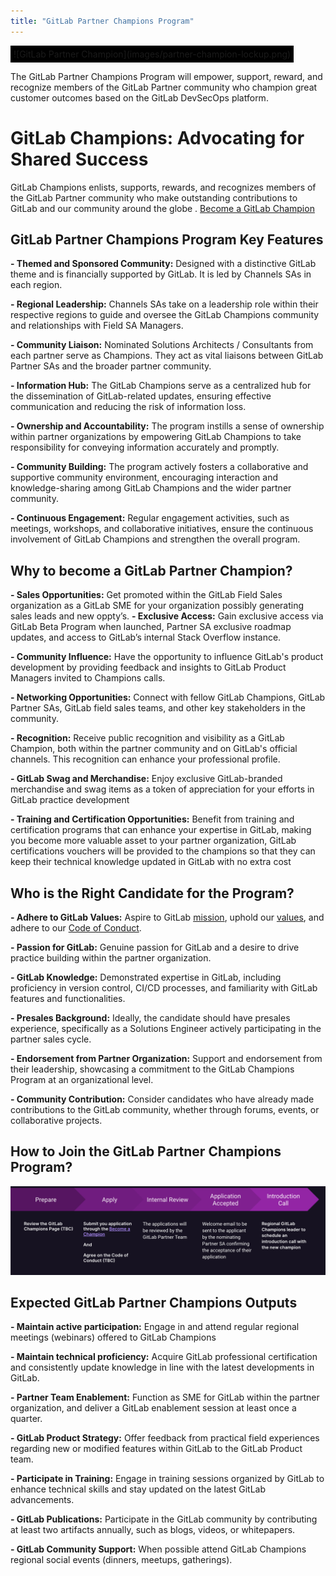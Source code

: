 ```yaml
---
title: "GitLab Partner Champions Program"
---
```




<div style="background-color: black; display: inline-block; padding: 5px;">
    ![GitLab Partner Champion](images/partner-champion-lockup.png)
</div>

<link rel="stylesheet" type="text/css" href="/stylesheets/biztech.css" />

The GitLab Partner Champions Program will empower, support, reward, and recognize members of the GitLab Partner community who champion great customer outcomes based on the GitLab DevSecOps platform.

# GitLab Champions: Advocating for Shared Success

GitLab Champions enlists, supports, rewards, and recognizes members of the GitLab Partner community who make outstanding contributions to GitLab and our community around the globe .
[Become a GitLab Champion](https://docs.google.com/forms/d/e/1FAIpQLSdLonA8F4Msz8wujNeOYKwkC0ohjUamgv4ZH3FNgC2MQHgBzA/viewform?subject=GitLab%20Heroes%20Application&body)

## GitLab Partner Champions Program Key Features

**- Themed and Sponsored Community:** Designed with a distinctive GitLab theme and is financially supported by GitLab. It is led by Channels SAs in each region.

**- Regional Leadership:** Channels SAs take on a leadership role within their respective regions to guide and oversee the GitLab Champions community and relationships with Field SA Managers.

**- Community Liaison:** Nominated Solutions Architects / Consultants from each partner serve as Champions. They act as vital liaisons between GitLab Partner SAs and the broader partner community.

**- Information Hub:** The GitLab Champions serve as a centralized hub for the dissemination of GitLab-related updates, ensuring effective communication and reducing the risk of information loss.

**- Ownership and Accountability:** The program instills a sense of ownership within partner organizations by empowering GitLab Champions to take responsibility for conveying information accurately and promptly.

**- Community Building:** The program actively fosters a collaborative and supportive community environment, encouraging interaction and knowledge-sharing among GitLab Champions and the wider partner community.

**- Continuous Engagement:** Regular engagement activities, such as meetings, workshops, and collaborative initiatives, ensure the continuous involvement of GitLab Champions and strengthen the overall program.

## Why to become a GitLab Partner Champion?

**- Sales Opportunities:** Get promoted within the GitLab Field Sales organization as a GitLab SME for your organization possibly generating sales leads and new oppty’s.
**- Exclusive Access:** Gain exclusive access via GitLab Beta Program when launched, Partner SA exclusive roadmap updates, and access to GitLab’s internal Stack Overflow instance.

**- Community Influence:** Have the opportunity to influence GitLab's product development by providing feedback and insights to GitLab Product Managers invited to Champions calls.

**- Networking Opportunities:** Connect with fellow GitLab Champions, GitLab Partner SAs, GitLab field sales teams, and other key stakeholders in the community. 

**- Recognition:** Receive public recognition and visibility as a GitLab Champion, both within the partner community and on GitLab's official channels. This recognition can enhance your professional profile.

**- GitLab Swag and Merchandise:** Enjoy exclusive GitLab-branded merchandise and swag items as a token of appreciation for your efforts in GitLab practice development

**- Training and Certification Opportunities:** Benefit from training and certification programs that can enhance your expertise in GitLab, making you become more valuable asset to your partner organization, GitLab certifications vouchers will be provided to the champions so that they can keep their technical knowledge updated in GitLab with no extra cost  

## Who is the Right Candidate for the Program?
**- Adhere to GitLab Values:** Aspire to GitLab [mission](https://about.gitlab.com/company/mission/#mission), uphold our [values](https://about.gitlab.com/handbook/values/), and adhere to our [Code of Conduct](https://about.gitlab.com/community/contribute/code-of-conduct/).

**- Passion for GitLab:** Genuine passion for GitLab and a desire to drive practice building within the partner organization.

**- GitLab Knowledge:** Demonstrated expertise in GitLab, including proficiency in version control, CI/CD processes, and familiarity with GitLab features and functionalities.

**- Presales Background:** Ideally, the candidate should have presales experience, specifically as a Solutions Engineer actively participating in the partner sales cycle.

**- Endorsement from Partner Organization:** Support and endorsement from their leadership, showcasing a commitment to the GitLab Champions Program at an organizational level.

**- Community Contribution:** Consider candidates who have already made contributions to the GitLab community, whether through forums, events, or collaborative projects.

## How to Join the GitLab Partner Champions Program?

![The Process to become a GitLab Partner Champion](content/handbook/resellers/partner-champions-program/images/BecomeAChampion.png)

## Expected GitLab Partner Champions Outputs

**- Maintain active participation:** Engage in and attend regular regional meetings (webinars) offered to GitLab Champions

**- Maintain technical proficiency:** Acquire GitLab professional certification and consistently update knowledge in line with the latest developments in GitLab.

**- Partner Team Enablement:** Function as SME for GitLab within the partner organization, and deliver a GitLab enablement session at least once a quarter. 

**- GitLab Product Strategy:** Offer feedback from practical field experiences regarding new or modified features within GitLab to the GitLab Product team.

**- Participate in Training:** Engage in training sessions organized by GitLab to enhance technical skills and stay updated on the latest GitLab advancements.

**- GitLab Publications:** Participate in the GitLab community by contributing at least two artifacts annually, such as blogs, videos, or whitepapers.

**- GitLab Community Support:** When possible attend GitLab Champions regional social events (dinners, meetups, gatherings). 